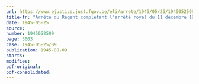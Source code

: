 ```yaml
---
url: https://www.ejustice.just.fgov.be/eli/arrete/1945/05/25/1945052509/justel
title-fr: "Arrêté du Régent complétant l'arrêté royal du 11 décembre 1939 portant règlement organique du Ministère des Affaires économiques"
date: 1945-05-25
source:
number: 1945052509
page: 5003
case: 1945-05-25/09
publication: 1945-08-09
starts:
modifies:
pdf-original:
pdf-consolidated:
---
```


